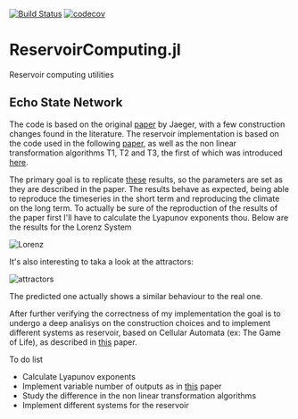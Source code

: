 [![Build Status](https://travis-ci.com/MartinuzziFrancesco/ReservoirComputing.jl.svg?branch=master)](https://travis-ci.com/MartinuzziFrancesco/ReservoirComputing.jl)
[![codecov](https://codecov.io/gh/MartinuzziFrancesco/ReservoirComputing.jl/branch/master/graph/badge.svg)](https://codecov.io/gh/MartinuzziFrancesco/ReservoirComputing.jl)

# ReservoirComputing.jl
Reservoir computing utilities

## Echo State Network

The code is based on the original [paper](http://www.scholarpedia.org/article/Echo_state_network) by Jaeger, with a few construction changes found in the literature. The reservoir implementation is based on the code used in the following [paper](https://arxiv.org/pdf/1906.08829.pdf), as well as the non linear transformation algorithms T1, T2 and T3, the first of which was introduced [here](https://www.researchgate.net/publication/322457145_Model-Free_Prediction_of_Large_Spatiotemporally_Chaotic_Systems_from_Data_A_Reservoir_Computing_Approach).

The primary goal is to replicate [these](https://arxiv.org/pdf/1710.07313.pdf) results, so the parameters are set as they are described in the paper. The results behave as expected, being able to reproduce the timeseries in the short term and reproducing the climate on the long term. To actually be sure of the reproduction of the results of the paper first I'll have to calculate the Lyapunov exponents thou. Below are the results for the Lorenz System

![Lorenz](https://github.com/MartinuzziFrancesco/EchoStateNetwork/blob/master/comp.png)

It's also interesting to taka a look at the attractors:

![attractors](https://github.com/MartinuzziFrancesco/EchoStateNetwork/blob/master/attractor_com.png)

The predicted one actually shows a similar behaviour to the real one.

After further verifying the correctness of my implementation the goal is to undergo a deep analisys on the construction choices and to implement different systems as reservoir, based on Cellular Automata (ex: The Game of Life), as described in [this](https://arxiv.org/pdf/1410.0162.pdf) paper. 

To do list
* Calculate Lyapunov exponents 
* Implement variable number of outputs as in [this](https://aip.scitation.org/doi/10.1063/1.4979665) paper
* Study the difference in the non linear transformation algorithms
* Implement different systems for the reservoir
